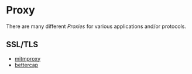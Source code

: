 Proxy
=====

There are many different _Proxies_ for various applications and/or protocols.


SSL/TLS
-------

 - [mitmproxy](https://mitmproxy.org/)
 - [bettercap](https://www.bettercap.org/)
